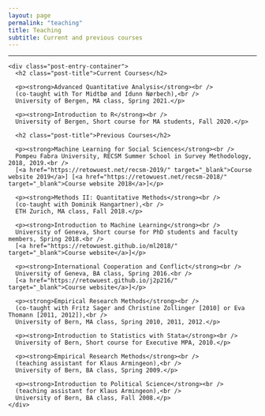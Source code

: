 ```yaml
---
layout: page
permalink: "teaching"
title: Teaching
subtitle: Current and previous courses
---
```


<hr />
<div class="posts-list">
  <article class="post-preview">

    <div class="post-entry-container">
      <h2 class="post-title">Current Courses</h2>

      <p><strong>Advanced Quantitative Analysis</strong><br />
      (co-taught with Tor Midtbø and Idunn Nørbech),<br />
      University of Bergen, MA class, Spring 2021.</p>

      <p><strong>Introduction to R</strong><br />
      University of Bergen, Short course for MA students, Fall 2020.</p>

      <h2 class="post-title">Previous Courses</h2>
      
      <p><strong>Machine Learning for Social Sciences</strong><br />
      Pompeu Fabra University, RECSM Summer School in Survey Methodology, 2018, 2019.<br />
      [<a href="https://retowuest.net/recsm-2019/" target="_blank">Course website 2019</a>] [<a href="https://retowuest.net/recsm-2018/" target="_blank">Course website 2018</a>]</p>

      <p><strong>Methods II: Quantitative Methods</strong><br />
      (co-taught with Dominik Hangartner),<br />
      ETH Zurich, MA class, Fall 2018.</p>

      <p><strong>Introduction to Machine Learning</strong><br />
      University of Geneva, Short course for PhD students and faculty members, Spring 2018.<br />
      [<a href="https://retowuest.github.io/ml2018/" target="_blank">Course website</a>]</p>

      <p><strong>International Cooperation and Conflict</strong><br />
      University of Geneva, BA class, Spring 2016.<br />
      [<a href="https://retowuest.github.io/j2p216/" target="_blank">Course website</a>]</p>

      <p><strong>Empirical Research Methods</strong><br />
      (co-taught with Fritz Sager and Christine Zollinger [2010] or Eva Thomann [2011, 2012]),<br />
      University of Bern, MA class, Spring 2010, 2011, 2012.</p>

      <p><strong>Introduction to Statistics with Stata</strong><br />
      University of Bern, Short course for Executive MPA, 2010.</p>

      <p><strong>Empirical Research Methods</strong><br />
      (teaching assistant for Klaus Armingeon),<br />
      University of Bern, BA class, Spring 2009.</p>

      <p><strong>Introduction to Political Science</strong><br />
      (teaching assistant for Klaus Armingeon),<br />
      University of Bern, BA class, Fall 2008.</p>
    </div>

  </article>
</div>
